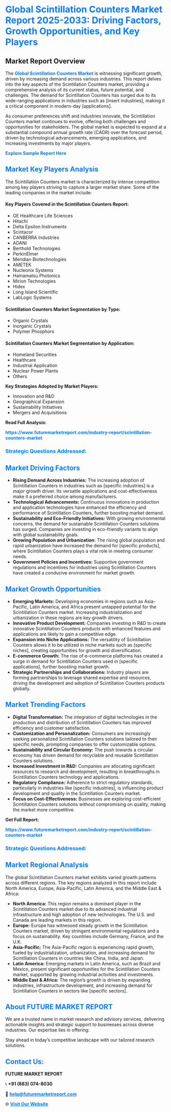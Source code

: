 <h1 style="color: #007BFF;">Global Scintillation Counters Market Report 2025-2033: Driving Factors, Growth Opportunities, and Key Players</h1>

<section id="overview">
<h2>Market Report Overview</h2>
<p>The <a href="https://www.futuremarketreport.com/industry-report/scintillation-counters-market" style="color: #007BFF; text-decoration: none;"><strong>Global Scintillation Counters Market</strong></a> is witnessing significant growth, driven by increasing demand across various industries. This report delves into the key aspects of the Scintillation Counters market, providing a comprehensive analysis of its current status, future potential, and challenges. The demand for Scintillation Counters has surged due to its wide-ranging applications in industries such as [insert industries], making it a critical component in modern-day [applications].</p>
<p>As consumer preferences shift and industries innovate, the Scintillation Counters market continues to evolve, offering both challenges and opportunities for stakeholders. The global market is expected to expand at a substantial compound annual growth rate (CAGR) over the forecast period, driven by technological advancements, emerging applications, and increasing investments by major players.</p>
</section>

<section id="overview">
<p><a href="https://www.futuremarketreport.com/request-sample/reportId=88041" style="color: #007BFF; text-decoration: none;"><strong>Explore Sample Report Here</strong></a></p>
</section>

<section id="key-players">
<h2 style="color: #007BFF;">Market Key Players Analysis</h2>
<p>The Scintillation Counters market is characterized by intense competition among key players striving to capture a larger market share. Some of the leading companies in the market include:</p>
<h4>Key Players Covered in the Scintillation Counters Report:</h4>
<ul><li>GE Healthcare Life Sciences</li><li>Hitachi</li><li>Delta Epsilon Instruments</li><li>Scintacor</li><li>CANBERRA Industries</li><li>ADANI</li><li>Berthold Technologies</li><li>PerkinElmer</li><li>Meridian Biotechnologies</li><li>AMETEK</li><li>Nucleonix Systems</li><li>Hamamatsu Photonics</li><li>Mirion Technologies</li><li>Hidex</li><li>Long Island Scientific</li><li>LabLogic Systems</li></ul>
<h4>Scintillation Counters Market Segmentation by Type:</h4>
<ul><li>Organic Crystals</li><li>Inorganic Crystals</li><li>Polymer Phosphors</li></ul>

<h4>Scintillation Counters Market Segmentation by Application:</h4>
<ul><li>Homeland Securities</li><li>Healthcare</li><li>Industrial Application</li><li>Nuclear Power Plants</li><li>Others</li></ul>
<p><strong>Key Strategies Adopted by Market Players:</strong></p>
<ul>
<li>Innovation and R&D</li>
<li>Geographical Expansion</li>
<li>Sustainability Initiatives</li>
<li>Mergers and Acquisitions</li>
</ul>
</section>

<section>
<p><strong>Read Full Analysis: </strong></p><a href="https://www.futuremarketreport.com/industry-report/scintillation-counters-market" style="color: #007BFF; text-decoration: none;"><strong>https://www.futuremarketreport.com/industry-report/scintillation-counters-market</strong></a>
<h3 style="color: #007BFF;">Strategic Questions Addressed:</h3>
</section>

<section id="driving-factors">
<h2 style="color: #007BFF;">Market Driving Factors</h2>
<ul>
<li><strong>Rising Demand Across Industries:</strong> The increasing adoption of Scintillation Counters in industries such as [specific industries] is a major growth driver. Its versatile applications and cost-effectiveness make it a preferred choice among manufacturers.</li>
<li><strong>Technological Advancements:</strong> Continuous innovations in production and application technologies have enhanced the efficiency and performance of Scintillation Counters, further boosting market demand.</li>
<li><strong>Sustainability and Eco-Friendly Initiatives:</strong> With growing environmental concerns, the demand for sustainable Scintillation Counters solutions has surged. Companies are investing in eco-friendly variants to align with global sustainability goals.</li>
<li><strong>Growing Population and Urbanization:</strong> The rising global population and rapid urbanization have increased the demand for [specific products], where Scintillation Counters plays a vital role in meeting consumer needs.</li>
<li><strong>Government Policies and Incentives:</strong> Supportive government regulations and incentives for industries using Scintillation Counters have created a conducive environment for market growth.</li>
</ul>
</section>

<section id="growth-opportunities">
<h2 style="color: #007BFF;">Market Growth Opportunities</h2>
<ul>
<li><strong>Emerging Markets:</strong> Developing economies in regions such as Asia-Pacific, Latin America, and Africa present untapped potential for the Scintillation Counters market. Increasing industrialization and urbanization in these regions are key growth drivers.</li>
<li><strong>Innovative Product Development:</strong> Companies investing in R&D to create innovative Scintillation Counters products with enhanced features and applications are likely to gain a competitive edge.</li>
<li><strong>Expansion into Niche Applications:</strong> The versatility of Scintillation Counters allows it to be utilized in niche markets such as [specific niches], creating opportunities for growth and diversification.</li>
<li><strong>E-commerce Growth:</strong> The rise of e-commerce platforms has created a surge in demand for Scintillation Counters used in [specific applications], further boosting market growth.</li>
<li><strong>Strategic Partnerships and Collaborations:</strong> Industry players are forming partnerships to leverage shared expertise and resources, driving the development and adoption of Scintillation Counters products globally.</li>
</ul>
</section>

<section id="trending-factors">
<h2 style="color: #007BFF;">Market Trending Factors</h2>
<ul>
<li><strong>Digital Transformation:</strong> The integration of digital technologies in the production and distribution of Scintillation Counters has improved efficiency and customer satisfaction.</li>
<li><strong>Customization and Personalization:</strong> Consumers are increasingly seeking personalized Scintillation Counters solutions tailored to their specific needs, prompting companies to offer customizable options.</li>
<li><strong>Sustainability and Circular Economy:</strong> The push towards a circular economy has driven demand for recyclable and reusable Scintillation Counters solutions.</li>
<li><strong>Increased Investment in R&D:</strong> Companies are allocating significant resources to research and development, resulting in breakthroughs in Scintillation Counters technology and applications.</li>
<li><strong>Regulatory Compliance:</strong> Adherence to strict regulatory standards, particularly in industries like [specific industries], is influencing product development and quality in the Scintillation Counters market.</li>
<li><strong>Focus on Cost-Effectiveness:</strong> Businesses are exploring cost-efficient Scintillation Counters solutions without compromising on quality, making the market more competitive.</li>
</ul>
</section>

<section>
<p><strong>Get Full Report: </strong></p><a href="https://www.futuremarketreport.com/industry-report/scintillation-counters-market" style="color: #007BFF; text-decoration: none;"><strong>https://www.futuremarketreport.com/industry-report/scintillation-counters-market</strong></a>
<h3 style="color: #007BFF;">Strategic Questions Addressed:</h3>
</section>


<section id="regional-analysis">
<h2 style="color: #007BFF;">Market Regional Analysis</h2>
<p>The global Scintillation Counters market exhibits varied growth patterns across different regions. The key regions analyzed in this report include North America, Europe, Asia-Pacific, Latin America, and the Middle East & Africa:</p>
<ul>
<li><strong>North America:</strong> This region remains a dominant player in the Scintillation Counters market due to its advanced industrial infrastructure and high adoption of new technologies. The U.S. and Canada are leading markets in this region.</li>
<li><strong>Europe:</strong> Europe has witnessed steady growth in the Scintillation Counters market, driven by stringent environmental regulations and a focus on sustainability. Key countries include Germany, France, and the U.K.</li>
<li><strong>Asia-Pacific:</strong> The Asia-Pacific region is experiencing rapid growth, fueled by industrialization, urbanization, and increasing demand for Scintillation Counters in countries like China, India, and Japan.</li>
<li><strong>Latin America:</strong> Emerging markets in Latin America, such as Brazil and Mexico, present significant opportunities for the Scintillation Counters market, supported by growing industrial activities and investments.</li>
<li><strong>Middle East & Africa:</strong> The region’s growth is driven by expanding industries, infrastructure development, and increasing demand for Scintillation Counters in sectors like [specific sectors].</li>
</ul>
</section>

<footer>
<h2 style="color: #007BFF;">About FUTURE MARKET REPORT</h2>
<p>We are a trusted name in market research and advisory services, delivering actionable insights and strategic support to businesses across diverse industries. Our expertise lies in offering:</p>

<p>Stay ahead in today’s competitive landscape with our tailored research solutions.</p>

<h2 style="color: #007BFF;">Contact Us:</h2>
<p><strong>FUTURE MARKET REPORT</strong></p>
<p>📞 <strong>+91 (883) 074-8030</strong></p>
<p>📧 <strong><a href="mailto:help@futuremarketreport.com" style="color: #007BFF;">help@futuremarketreport.com</a></strong></p>
<p>🌐 <strong><a href="https://www.futuremarketreport.com/" style="color: #007BFF;">Visit Our Website</a></strong></p>
</footer>